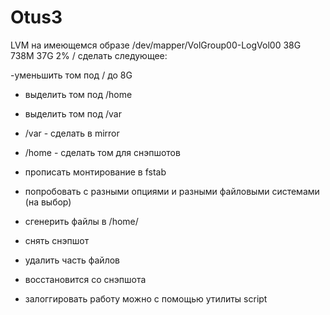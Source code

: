 # Otus3
LVM
на имеющемся образе /dev/mapper/VolGroup00-LogVol00 38G 738M 37G 2% / сделать следующее:

-уменьшить том под / до 8G

- выделить том под /home

- выделить том под /var

- /var - сделать в mirror

- /home - сделать том для снэпшотов

- прописать монтирование в fstab

- попробовать с разными опциями и разными файловыми системами (на выбор)

- сгенерить файлы в /home/

- снять снэпшот

- удалить часть файлов

- восстановится со снэпшота

- залоггировать работу можно с помощью утилиты script
